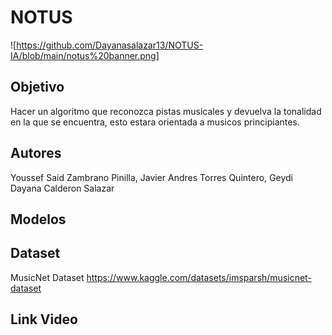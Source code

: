 # NOTUS
![https://github.com/Dayanasalazar13/NOTUS-IA/blob/main/notus%20banner.png]

## Objetivo 
Hacer un algoritmo que reconozca pistas musicales y devuelva la tonalidad en la que se encuentra, esto estara orientada a musicos principiantes.

## Autores
Youssef Said Zambrano Pinilla, Javier Andres Torres Quintero, Geydi Dayana Calderon Salazar 

## Modelos 


## Dataset 
MusicNet Dataset
https://www.kaggle.com/datasets/imsparsh/musicnet-dataset

## Link Video 
